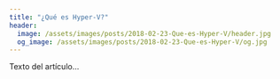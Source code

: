 ```yaml
---
title: "¿Qué es Hyper-V?"
header:
  image: /assets/images/posts/2018-02-23-Que-es-Hyper-V/header.jpg
  og_image: /assets/images/posts/2018-02-23-Que-es-Hyper-V/og.jpg
---
```


Texto del artículo... 